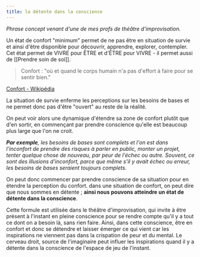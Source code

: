 ```yaml
---
title: la détente dans la conscience
---
```

_Phrase concept venant d'une de mes profs de théâtre d'improvisation._

Un état de confort "minimum" permet de ne pas être en situation de survie et ainsi d'être disponible pour découvrir, apprendre, explorer, contempler. Cet état permet de VIVRE pour ÊTRE et d'ÊTRE pour VIVRE - il permet aussi de [[Prendre soin de soi]].

> Confort : "où et quand le corps humain n'a pas d'effort à faire pour se sentir bien."

[Confort - Wikipédia](https://fr.wikipedia.org/wiki/Confort)

La situation de survie enferme les perceptions sur les besoins de bases et ne permet donc pas d'être "ouvert" au reste de la réalité.

On peut voir alors une dynamique d'étendre sa zone de confort plutôt que d'en sortir, en commençant par prendre conscience qu'elle est beaucoup plus large que l'on ne croit.

_**Par exemple**, les besoins de bases sont complets et l'on est dans l'inconfort de prendre des risques à parler en public, monter un projet, tenter quelque chose de nouveau, par peur de l'échec ou autre. Souvent, ce sont des illusions d'inconfort, parce que même s'il y avait échec ou erreur, les besoins de bases seraient toujours complets._

On peut donc commencer par prendre conscience de sa situation pour en étendre la perception du confort. dans une situation de confort, on peut dire que nous sommes en détente ; **ainsi nous pouvons atteindre un état de détente dans la conscience**.

Cette formule est utilisée dans le théâtre d'improvisation, qui invite à être présent à l'instant en pleine conscience pour se rendre compte qu'il y a tout ce dont on a besoin là, sans rien faire. Ainsi, dans cette conscience, être en confort et donc se détendre et laisser émerger ce qui vient car les inspirations ne viennent pas dans la crispation de peur et du mental. Le cerveau droit, source de l'imaginaire peut influer les inspirations quand il y a détente dans la conscience de l'espace de jeu de l'instant.
